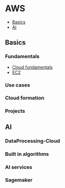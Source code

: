 # AWS
- [Basics](#basics)
- [AI](#ai)

## Basics
### Fundamentals
- [Cloud fundamentals](1.Fundamentals/1.Cloud/README.md)
- [EC2](1.Fundamentals/4.EC2/README.md)

### Use cases

### Cloud formation

### Projects

## AI
### DataProcessing-Cloud

### Built in algorithms

### AI services

### Sagemaker
